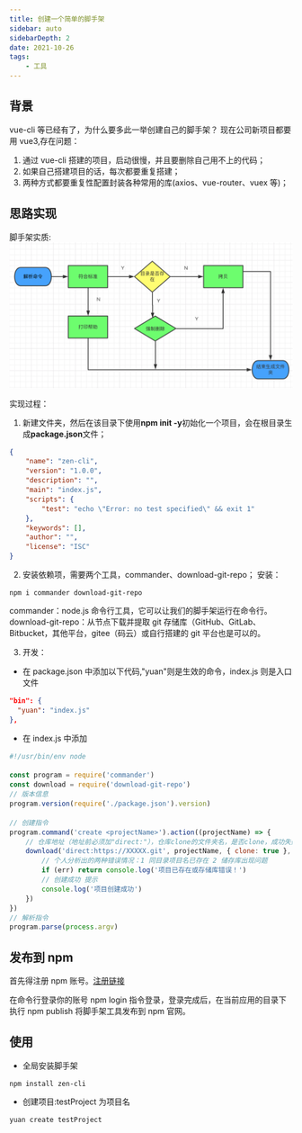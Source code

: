 ```yaml
---
title: 创建一个简单的脚手架
sidebar: auto
sidebarDepth: 2
date: 2021-10-26
tags:
    - 工具
---
```


## 背景

vue-cli 等已经有了，为什么要多此一举创建自己的脚手架？
现在公司新项目都要用 vue3,存在问题：

1. 通过 vue-cli 搭建的项目，启动很慢，并且要删除自己用不上的代码；
2. 如果自己搭建项目的话，每次都要重复搭建；
3. 两种方式都要重复性配置封装各种常用的库(axios、vue-router、vuex 等)；

## 思路实现

脚手架实质:
![脚手架实质](https://raw.githubusercontent.com/AprilTong/image/master/img/20211026115032.png)

实现过程：

1. 新建文件夹，然后在该目录下使用**npm init -y**初始化一个项目，会在根目录生成**package.json**文件；

```json
{
    "name": "zen-cli",
    "version": "1.0.0",
    "description": "",
    "main": "index.js",
    "scripts": {
        "test": "echo \"Error: no test specified\" && exit 1"
    },
    "keywords": [],
    "author": "",
    "license": "ISC"
}
```

2. 安装依赖项，需要两个工具，commander、download-git-repo；
   安装：

```
npm i commander download-git-repo
```

commander：node.js 命令行工具，它可以让我们的脚手架运行在命令行。
download-git-repo：从节点下载并提取 git 存储库（GitHub、GitLab、Bitbucket，其他平台，gitee（码云）或自行搭建的 git 平台也是可以的。

3. 开发：

-   在 package.json 中添加以下代码,"yuan"则是生效的命令，index.js 则是入口文件

```json
"bin": {
  "yuan": "index.js"
},
```

-   在 index.js 中添加

```js
#!/usr/bin/env node

const program = require('commander')
const download = require('download-git-repo')
// 版本信息
program.version(require('./package.json').version)

// 创建指令
program.command('create <projectName>').action((projectName) => {
    // 仓库地址（地址前必须加"direct:"），仓库clone的文件夹名，是否clone，成功失败的回调
    download('direct:https://XXXXX.git', projectName, { clone: true }, (err) => {
        // 个人分析出的两种错误情况：1 同目录项目名已存在 2 储存库出现问题
        if (err) return console.log('项目已存在或存储库错误！')
        // 创建成功 提示
        console.log('项目创建成功')
    })
})
// 解析指令
program.parse(process.argv)
```

## 发布到 npm

首先得注册 npm 账号。[注册链接](https://www.npmjs.com/signup)

在命令行登录你的账号 npm login 指令登录，登录完成后，在当前应用的目录下执行 npm publish 将脚手架工具发布到 npm 官网。

## 使用

-   全局安装脚手架

```
npm install zen-cli
```

-   创建项目:testProject 为项目名

```
yuan create testProject
```
